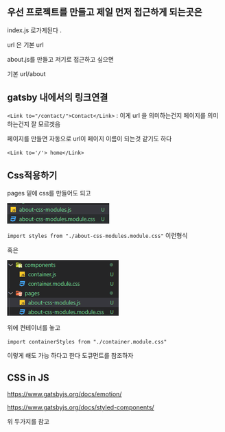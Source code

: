 ## 우선 프로젝트를 만들고 제일 먼저 접근하게 되는곳은 

index.js 로가게된다 . 

url 은 기본 url 

about.js를 만들고 저기로 접근하고 싶으면

기본 url/about

## gatsby 내에서의 링크연결

`<Link to="/contact/">Contact</Link>` : 이게 url 을 의미하는건지 페이지를 의미하는건지 잘 모르겟음

페이지를 만들면 자동으로 url이 페이지 이름이 되는것 같기도 하다 

`<Link to='/'> home</Link>`

## Css적용하기

pages 밑에 css를 만들어도 되고 

![image-20200415190720890](개츠비공부.assets/image-20200415190720890.png)

`import styles from "./about-css-modules.module.css"` 이런형식

혹은 

 ![image-20200415190746224](개츠비공부.assets/image-20200415190746224.png)

위에 컨테이너를 놓고 

`import containerStyles from "./container.module.css"`

이렇게 해도 가능 하다고 한다 도큐먼트를 참조하자 

## CSS in JS

https://www.gatsbyjs.org/docs/emotion/

https://www.gatsbyjs.org/docs/styled-components/ 

위 두가지를 참고 

